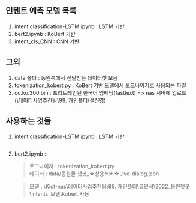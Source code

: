 ## 인텐트 예측 모델 목록

1. intent classification-LSTM.ipynb : LSTM 기반
2. bert2.ipynb : KoBert 기반
3. intent_cls_CNN : CNN 기반

## 그외

1. data 폴더 : 동원쪽에서 전달받은 데이터셋 모음
2. tokenization_kobert.py : KoBert 기반 모델에서 토크나이저로 사용되는 파일
3. cc.ko.300.bin : 프리트레인된 한국어 임베딩(fasttext)
   => nas 서버에 업로드 (\데이터사업추진팀\99. 개인폴더\설진영)

## 사용하는 것들
1. intent classification-LSTM.ipynb : LSTM 기반
   > ~~~
2. bert2.ipynb :
   > 토크나이저 : tokenization_kobert.py  
   > 데이터 : data/동원몰 챗봇_☆상용서버☆Live-dialog.json

   > 모델 : \\Kict-nas\데이터사업추진팀\99. 개인폴더\유민석\2022_동원챗봇\intents_모델\kobert 사용